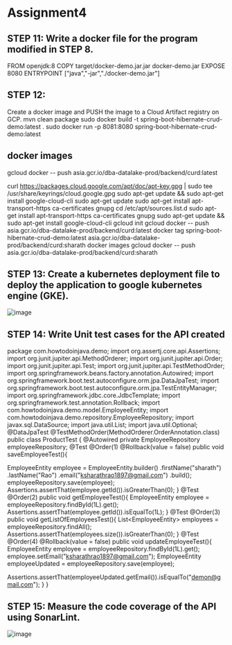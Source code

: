 # Assignment4
## STEP 11: Write a docker file for the program modified in STEP 8.
FROM openjdk:8
COPY target/docker-demo.jar.jar docker-demo.jar
EXPOSE 8080
ENTRYPOINT ["java","-jar","./docker-demo.jar"]



## STEP 12: 
Create a docker image and PUSH the image to a Cloud Artifact registry on GCP.
mvn clean package
sudo docker build -t spring-boot-hibernate-crud-demo:latest .
sudo docker run -p 8081:8080 spring-boot-hibernate-crud-demo:latest

## docker images
gcloud docker -- push asia.gcr.io/dba-datalake-prod/backend/curd:latest

curl https://packages.cloud.google.com/apt/doc/apt-key.gpg | sudo tee /usr/share/keyrings/cloud.google.gpg
sudo apt-get update && sudo apt-get install google-cloud-cli
 sudo apt-get update
 sudo apt-get install apt-transport-https ca-certificates gnupg
cd /etc/apt/sources.list.d
sudo apt-get install apt-transport-https ca-certificates gnupg
sudo apt-get update && sudo apt-get install google-cloud-cli
gcloud init
gcloud docker -- push asia.gcr.io/dba-datalake-prod/backend/curd:latest
docker tag spring-boot-hibernate-crud-demo:latest asia.gcr.io/dba-datalake-prod/backend/curd:sharath
docker images
gcloud docker -- push asia.gcr.io/dba-datalake-prod/backend/curd:sharath



## STEP 13: Create a kubernetes deployment file to deploy the application to google kubernetes engine (GKE).
![image](https://user-images.githubusercontent.com/118809942/209423006-63e70ac1-864b-436e-b06e-d57c556899b2.png)


## STEP 14: Write Unit test cases for the API created
package com.howtodoinjava.demo;
import org.assertj.core.api.Assertions;
import org.junit.jupiter.api.MethodOrderer;
import org.junit.jupiter.api.Order;
import org.junit.jupiter.api.Test;
import org.junit.jupiter.api.TestMethodOrder;
import org.springframework.beans.factory.annotation.Autowired;
import org.springframework.boot.test.autoconfigure.orm.jpa.DataJpaTest;
import org.springframework.boot.test.autoconfigure.orm.jpa.TestEntityManager;
import org.springframework.jdbc.core.JdbcTemplate;
import org.springframework.test.annotation.Rollback;
import com.howtodoinjava.demo.model.EmployeeEntity;
import com.howtodoinjava.demo.repository.EmployeeRepository;
import javax.sql.DataSource;
import java.util.List;
import java.util.Optional;
@DataJpaTest
@TestMethodOrder(MethodOrderer.OrderAnnotation.class)
public class ProductTest {
@Autowired
private EmployeeRepository employeeRepository;
@Test
@Order(1)
@Rollback(value = false)
public void saveEmployeeTest(){

EmployeeEntity employee = EmployeeEntity.builder()
.firstName(&quot;sharath&quot;)
.lastName(&quot;Rao&quot;)
.email(&quot;ksharathrao1897@gmail.com&quot;)
.build();
employeeRepository.save(employee);
Assertions.assertThat(employee.getId()).isGreaterThan(0);
}
@Test
@Order(2)
public void getEmployeeTest(){
EmployeeEntity employee = employeeRepository.findById(1L).get();
Assertions.assertThat(employee.getId()).isEqualTo(1L);
}
@Test
@Order(3)
public void getListOfEmployeesTest(){
List&lt;EmployeeEntity&gt; employees = employeeRepository.findAll();
Assertions.assertThat(employees.size()).isGreaterThan(0);
}
@Test
@Order(4)
@Rollback(value = false)
public void updateEmployeeTest(){
EmployeeEntity employee = employeeRepository.findById(1L).get();
employee.setEmail(&quot;ksharathrao1897@gmail.com&quot;);
EmployeeEntity employeeUpdated = employeeRepository.save(employee);

Assertions.assertThat(employeeUpdated.getEmail()).isEqualTo(&quot;demon@gmail.com&quot;);
}
}

## STEP 15: Measure the code coverage of the API using SonarLint.
![image](https://user-images.githubusercontent.com/118809942/209422949-c78a04c7-a9b8-4f2a-8ee2-68955bb22aba.png)
